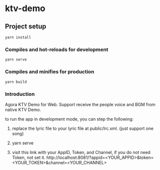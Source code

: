 # ktv-demo

## Project setup
```
yarn install
```

### Compiles and hot-reloads for development
```
yarn serve
```

### Compiles and minifies for production
```
yarn build
```

### Introduction

Agora KTV Demo for Web. Support receive the people voice and BGM from native KTV Demo.

to run the app in development mode, you can step the following:

1. replace the lyric file to your lyric file at public/lrc.xml. (just support one song)

2. yarn serve

3. visit this link with your AppID, Token, and Channel, if you do not need Token, not set it.
 http://localhost:8081/?appid=<YOUR_APPID>&token=<YOUR_TOKEN>&channel=<YOUR_CHANNEL>
